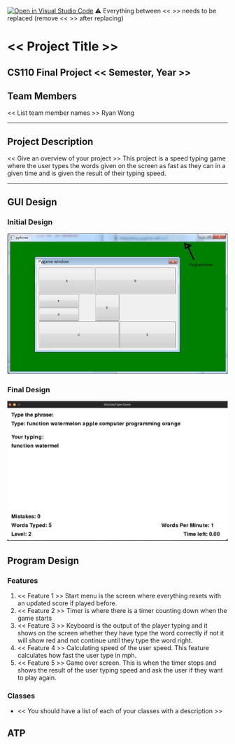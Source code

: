 [![Open in Visual Studio Code](https://classroom.github.com/assets/open-in-vscode-718a45dd9cf7e7f842a935f5ebbe5719a5e09af4491e668f4dbf3b35d5cca122.svg)](https://classroom.github.com/online_ide?assignment_repo_id=12803355&assignment_repo_type=AssignmentRepo)
:warning: Everything between << >> needs to be replaced (remove << >> after replacing)

# << Project Title >>
## CS110 Final Project  << Semester, Year >>

## Team Members

<< List team member names >>
Ryan Wong

***

## Project Description

<< Give an overview of your project >>
This project is a speed typing game where the user types the words given on the screen as fast as they can in a given time and is given the result of their typing speed.
***    

## GUI Design

### Initial Design

![initial gui](assets/gui.jpg)

### Final Design

![final gui](assets/finalgui.jpg)

## Program Design

### Features

1. << Feature 1 >> Start menu is the screen where everything resets with an updated score if played before.
2. << Feature 2 >> Timer is where there is a timer counting down when the game starts
3. << Feature 3 >> Keyboard is the output of the player typing and it shows on the screen whether they have type the word correctly if not it will show red and not continue until they type the word right.
4. << Feature 4 >> Calculating speed of the user speed. This feature calculates how fast the user type in mph.
5. << Feature 5 >> Game over screen. This is when the timer stops and shows the result of the user typing speed and ask the user if they want to play again.

### Classes

- << You should have a list of each of your classes with a description >>

## ATP


